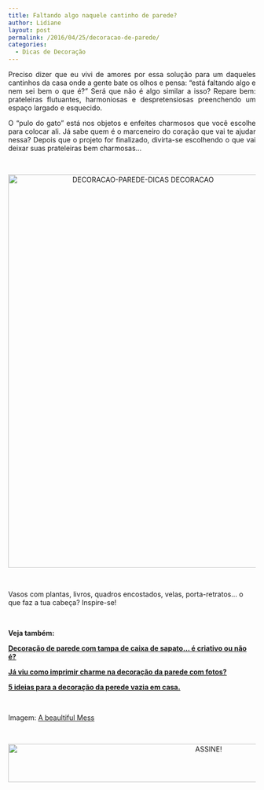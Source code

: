 ```yaml
---
title: Faltando algo naquele cantinho de parede?
author: Lidiane
layout: post
permalink: /2016/04/25/decoracao-de-parede/
categories:
  - Dicas de Decoração
---
```

<p align="justify">
  Preciso dizer que eu vivi de amores por essa solução para um daqueles cantinhos da casa onde a gente bate os olhos e pensa: “está faltando algo e nem sei bem o que é?” Será que não é algo similar a isso? Repare bem: prateleiras flutuantes, harmoniosas e despretensiosas preenchendo um espaço largado e esquecido.
</p>

<p align="justify">
  O “pulo do gato” está nos objetos e enfeites charmosos que você escolhe para colocar ali. Já sabe quem é o marceneiro do coração que vai te ajudar nessa? Depois que o projeto for finalizado, divirta-se escolhendo o que vai deixar suas prateleiras bem charmosas…
</p>

&nbsp;

<p align="center">
  <img class="alignnone size-full wp-image-12419" src="https://www.trololodemulher.com.br/2016/04/DECORACAO-PAREDE-DICAS-DECORACAO.jpg" alt="DECORACAO-PAREDE-DICAS DECORACAO" width="533" height="800" />
</p>

&nbsp;

Vasos com plantas, livros, quadros encostados, velas, porta-retratos… o que faz a tua cabeça? Inspire-se!

&nbsp;

**Veja também:**

<a href="http://www.decoracaodacasa.com/decoracao-de-parede/" target="_blank" rel="noopener noreferrer"><strong>Decoração de parede com tampa de caixa de sapato… é criativo ou não é?</strong></a>

<a href="http://www.decoracaodacasa.com/decoracao-parede-fotos/" target="_blank" rel="noopener noreferrer"><strong>Já viu como imprimir charme na decoração da parede com fotos?</strong></a>

<a href="http://www.decoracaodacasa.com/decoracao-da-parede/" target="_blank" rel="noopener noreferrer"><strong>5 ideias para a decoração da perede vazia em casa.</strong></a>

&nbsp;

Imagem: <a href="http://www.abeautifulmess.com/" target="_blank" rel="noopener noreferrer">A beaultiful Mess</a>

&nbsp;

<p align="center">
  <a href="http://feedburner.google.com/fb/a/mailverify?uri=blogBichaFemea&loc=en_US" target="_blank" rel="noopener noreferrer"><img class="alignnone size-full wp-image-10439" src="https://www.trololodemulher.com.br/2014/09/ASSINE.png" alt="ASSINE!" width="800" height="78" /></a>
</p>

&nbsp;

&nbsp;